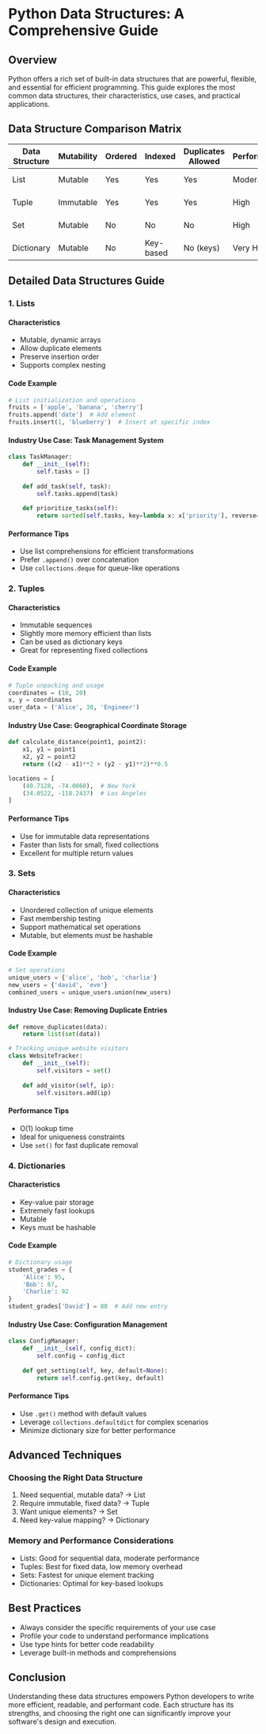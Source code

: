 # Python Data Structures: A Comprehensive Guide

## Overview
Python offers a rich set of built-in data structures that are powerful, flexible, and essential for efficient programming. This guide explores the most common data structures, their characteristics, use cases, and practical applications.

## Data Structure Comparison Matrix

| Data Structure | Mutability | Ordered | Indexed | Duplicates Allowed | Performance | Use Case Strength |
|---------------|------------|---------|---------|-------------------|-------------|-------------------|
| List          | Mutable    | Yes     | Yes     | Yes               | Moderate    | Dynamic collections |
| Tuple         | Immutable  | Yes     | Yes     | Yes               | High        | Unchanging data |
| Set           | Mutable    | No      | No      | No                | High        | Unique elements |
| Dictionary    | Mutable    | No      | Key-based| No (keys)         | Very High   | Key-value mapping |

## Detailed Data Structures Guide

### 1. Lists
#### Characteristics
- Mutable, dynamic arrays
- Allow duplicate elements
- Preserve insertion order
- Supports complex nesting

#### Code Example
```python
# List initialization and operations
fruits = ['apple', 'banana', 'cherry']
fruits.append('date')  # Add element
fruits.insert(1, 'blueberry')  # Insert at specific index
```

#### Industry Use Case: Task Management System
```python
class TaskManager:
    def __init__(self):
        self.tasks = []
    
    def add_task(self, task):
        self.tasks.append(task)
    
    def prioritize_tasks(self):
        return sorted(self.tasks, key=lambda x: x['priority'], reverse=True)
```

#### Performance Tips
- Use list comprehensions for efficient transformations
- Prefer `.append()` over concatenation
- Use `collections.deque` for queue-like operations

### 2. Tuples
#### Characteristics
- Immutable sequences
- Slightly more memory efficient than lists
- Can be used as dictionary keys
- Great for representing fixed collections

#### Code Example
```python
# Tuple unpacking and usage
coordinates = (10, 20)
x, y = coordinates
user_data = ('Alice', 30, 'Engineer')
```

#### Industry Use Case: Geographical Coordinate Storage
```python
def calculate_distance(point1, point2):
    x1, y1 = point1
    x2, y2 = point2
    return ((x2 - x1)**2 + (y2 - y1)**2)**0.5

locations = [
    (40.7128, -74.0060),  # New York
    (34.0522, -118.2437)  # Los Angeles
]
```

#### Performance Tips
- Use for immutable data representations
- Faster than lists for small, fixed collections
- Excellent for multiple return values

### 3. Sets
#### Characteristics
- Unordered collection of unique elements
- Fast membership testing
- Support mathematical set operations
- Mutable, but elements must be hashable

#### Code Example
```python
# Set operations
unique_users = {'alice', 'bob', 'charlie'}
new_users = {'david', 'eve'}
combined_users = unique_users.union(new_users)
```

#### Industry Use Case: Removing Duplicate Entries
```python
def remove_duplicates(data):
    return list(set(data))

# Tracking unique website visitors
class WebsiteTracker:
    def __init__(self):
        self.visitors = set()
    
    def add_visitor(self, ip):
        self.visitors.add(ip)
```

#### Performance Tips
- O(1) lookup time
- Ideal for uniqueness constraints
- Use `set()` for fast duplicate removal

### 4. Dictionaries
#### Characteristics
- Key-value pair storage
- Extremely fast lookups
- Mutable
- Keys must be hashable

#### Code Example
```python
# Dictionary usage
student_grades = {
    'Alice': 95,
    'Bob': 87,
    'Charlie': 92
}
student_grades['David'] = 88  # Add new entry
```

#### Industry Use Case: Configuration Management
```python
class ConfigManager:
    def __init__(self, config_dict):
        self.config = config_dict
    
    def get_setting(self, key, default=None):
        return self.config.get(key, default)
```

#### Performance Tips
- Use `.get()` method with default values
- Leverage `collections.defaultdict` for complex scenarios
- Minimize dictionary size for better performance

## Advanced Techniques

### Choosing the Right Data Structure
1. Need sequential, mutable data? → List
2. Require immutable, fixed data? → Tuple
3. Want unique elements? → Set
4. Need key-value mapping? → Dictionary

### Memory and Performance Considerations
- Lists: Good for sequential data, moderate performance
- Tuples: Best for fixed data, low memory overhead
- Sets: Fastest for unique element tracking
- Dictionaries: Optimal for key-based lookups

## Best Practices
- Always consider the specific requirements of your use case
- Profile your code to understand performance implications
- Use type hints for better code readability
- Leverage built-in methods and comprehensions

## Conclusion
Understanding these data structures empowers Python developers to write more efficient, readable, and performant code. Each structure has its strengths, and choosing the right one can significantly improve your software's design and execution.
